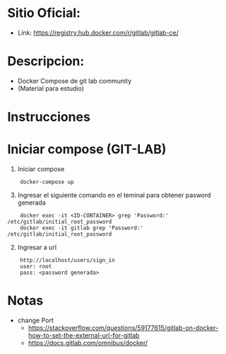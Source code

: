 # Sitio Oficial:
* Link: https://registry.hub.docker.com/r/gitlab/gitlab-ce/

# Descripcion:
* Docker Compose de git lab community
* (Material para estudio)

# Instrucciones
# Iniciar compose (GIT-LAB)
1. Iniciar compose
```
    docker-compose up
```
3. Ingresar el siguiente comando en el teminal para obtener pasword generada
```
    docker exec -it <ID-CONTAINER> grep 'Password:' /etc/gitlab/initial_root_password
    docker exec -it gitlab grep 'Password:' /etc/gitlab/initial_root_password
```
2. Ingresar a url
```
    http://localhost/users/sign_in
    user: root
    pass: <password generada>
```

# Notas

* change Port
    * https://stackoverflow.com/questions/59177615/gitlab-on-docker-how-to-set-the-external-url-for-gitlab
    * https://docs.gitlab.com/omnibus/docker/
